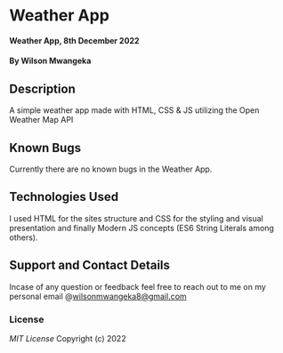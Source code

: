 # Weather App

#### Weather App, 8th December 2022

#### By Wilson Mwangeka

## Description

A simple weather app made with HTML, CSS & JS utilizing the Open Weather Map API

## Known  Bugs
Currently there are no known bugs in the Weather App.

## Technologies Used
I used HTML for the sites structure and CSS for the styling and visual presentation and finally Modern JS concepts (ES6 String Literals among others).

## Support and Contact Details
Incase of any question or feedback feel free to reach out to me on my personal email @wilsonmwangeka8@gmail.com

### License

*MIT License*
Copyright (c) 2022 